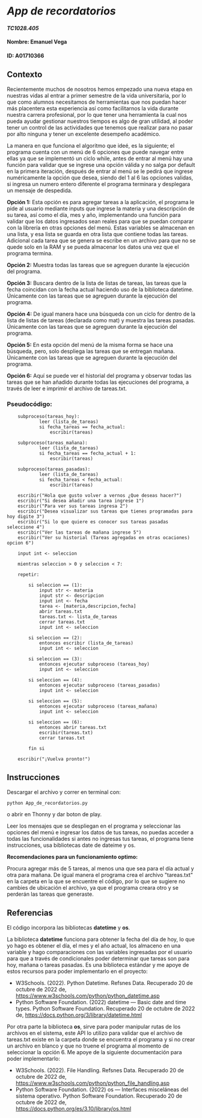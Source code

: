 # *App de recordatorios*
#### *TC1028.405*
#### **Nombre:** Emanuel Vega
#### **ID:** A01710366

## Contexto

Recientemente muchos de nosotros hemos empezado una nueva etapa en nuestras vidas al entrar a primer semestre de la vida universitaria, por lo que como alumnos necesitamos de herramientas que nos puedan hacer más placentera esta experiencia así como facilitarnos la vida durante nuestra carrera profesional, por lo que tener una herramienta la cual nos pueda ayudar gestionar nuestros tiempos es algo de gran utilidad, al poder tener un control de las actividades que tenemos que realizar para no pasar por alto ninguna y tener un excelente desempeño académico.

La manera en que funciona el algoritmo que ideé, es la siguiente; el programa cuenta con un menú de 6 opciones que puede navegar entre ellas ya que se implementó un ciclo while, antes de entrar al menú hay una función para validar que se ingrese una opción válida y no salga por default en la primera iteración, después de entrar al menú se le pedirá que ingrese numéricamente la opción que desea, siendo del 1 al 6 las opciones validas, si ingresa un numero entero diferente el programa terminara y desplegara un mensaje de despedida.

**Opción 1:** Esta opción es para agregar tareas a la aplicación, el programa le pide al usuario mediante inputs que ingrese la materia y una descripción de su tarea, así como el día, mes y año, implementando una función para validar que los datos ingresados sean reales para que se puedan comparar con la librería en otras opciones del menú. Estas variables se almacenan en una lista, y esa lista se guarda en otra lista que contiene todas las tareas. Adicional cada tarea que se genera se escribe en un archivo para que no se quede solo en la RAM y se pueda almacenar los datos una vez que el programa termina.

**Opción 2:** Muestra todas las tareas que se agreguen durante la ejecución del programa.

**Opción 3:** Buscara dentro de la lista de listas de tareas, las tareas que la fecha coincidan con la fecha actual haciendo uso de la biblioteca datetime. Únicamente con las tareas que se agreguen durante la ejecución del programa.

**Opción 4:** De igual manera hace una búsqueda con un ciclo for dentro de la lista de listas de tareas (declarada como mat) y muestra las tareas pasadas. Únicamente con las tareas que se agreguen durante la ejecución del programa.

**Opción 5:** En esta opción del menú de la misma forma se hace una búsqueda, pero, solo despliega las tareas que se entregan mañana. Únicamente con las tareas que se agreguen durante la ejecución del programa.

**Opción 6:** Aquí se puede ver el historial del programa y observar todas las tareas que se han añadido durante todas las ejecuciones del programa, a través de leer e imprimir el archivo de tareas.txt.




### Pseudocódigo:
        subproceso(tareas_hoy):
                leer (lista_de_tareas)
                si fecha_tareas == fecha_actual:
                    escribir(tareas)

        subproceso(tareas_mañana):
                leer (lista_de_tareas)
                si fecha_tareas == fecha_actual + 1:
                    escribir(tareas)

        subproceso(tareas_pasadas):
                leer (lista_de_tareas)
                si fecha_tareas < fecha_actual:
                    escribir(tareas)

        escribir("Hola que gusto volver a vernos ¿Que deseas hacer?")
        escribir("Si desea añadir una tarea ingrese 1")
        escribir("Para ver sus tareas ingresa 2")
        escribir("Desea visualizar sus tareas que tienes programadas para hoy digite 3")
        escribir("Si lo que quiere es conocer sus tareas pasadas seleccione 4")
        escribir("Ver las tareas de mañana ingrese 5")
        escribir("Ver su historial (Tareas agregadas en otras ocaciones) opcion 6")

        input int <- seleccion

        mientras seleccion > 0 y seleccion < 7:

        repetir:

            si seleccion == (1):
                input str <- materia
                input str <- descripcion
                input int <- fecha
                tarea <- [materia,descripcion,fecha]
                abrir tareas.txt
                tareas.txt <- lista_de_tareas
                cerrar tareas.txt
                input int <- seleccion

            si seleccion == (2):
                entonces escribir (lista_de_tareas)
                input int <- seleccion

            si seleccion == (3):
                entonces ejecutar subproceso (tareas_hoy)
                input int <- seleccion

            si seleccion == (4):
                entonces ejecutar subproceso (tareas_pasadas)
                input int <- seleccion

            si seleccion == (5):
                entonces ejecutar subproceso (tareas_mañana)
                input int <- seleccion

            si seleccion == (6):
                entonces abrir tareas.txt
                escribir(tareas.txt)
                cerrar tareas.txt

            fin si

        escribir("¡Vuelva pronto!")

## Instrucciones

Descargar el archivo y correr en terminal con:

    python App_de_recordatorios.py

o abrir en Thonny y dar boton de play.


Leer los mensajes que se despliegan en el programa y seleccionar las opciones del menú e ingresar los datos de tus tareas, no puedas acceder a todas las funcionalidades si antes no ingresas tus tareas, el programa tiene instrucciones, usa bibliotecas date de dateime y os.

**Recomendaciones para un funcionamiento optimo:**

Procura agregar más de 5 tareas, al menos una que sea para el día actual y otra para mañana.
De igual manera el programa crea el archivo "tareas.txt" en la carpeta en la que se encuentre el código, por lo que se sugiere no cambies de ubicación el archivo, ya que el programa creara otro y se perderán las tareas que generaste.

## Referencias

El código incorpora las bibliotecas **datetime** y **os**.

La biblioteca **datetime** funciona para obtener la fecha del día de hoy, lo que yo hago es obtener el día, el mes y el año actual, los almaceno en una variable y hago comparaciones con las variables ingresadas por el usuario para que a través de condicionales poder determinar que tareas son para hoy, mañana o tareas pasadas.
Es una biblioteca estándar y me apoye de estos recursos para poder implementarlo en el proyecto:

- W3Schools. (2022). Python Datetime. Refsnes Data. Recuperado 20 de octubre de 2022 de, https://www.w3schools.com/python/python_datetime.asp
- Python Software Foundation. (2022) datetime — Basic date and time types. Python Software Foundation. Recuperado 20 de octubre de 2022 de, https://docs.python.org/3/library/datetime.html


Por otra parte la biblioteca **os**, sirve para poder manipular rutas de los archivos en el sistema, este API lo utilizo para validar que el archivo de tareas.txt existe en la carpeta donde se encuentra el programa y si no crear un archivo en blanco y que no truene el programa al momento de seleccionar la opción 6.
Me apoye de la siguiente documentación para poder implementarlo:

- W3Schools. (2022). File Handling. Refsnes Data. Recuperado 20 de octubre de 2022 de, https://www.w3schools.com/python/python_file_handling.asp
- Python Software Foundation. (2022) os — Interfaces misceláneas del sistema operativo. Python Software Foundation. Recuperado 20 de octubre de 2022 de,  
https://docs.python.org/es/3.10/library/os.html
